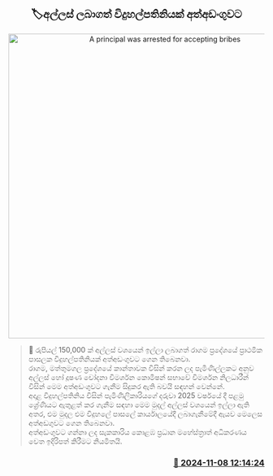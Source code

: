 <p align='center'><b><h2 align='center' title='A principal was arrested for accepting bribes'>🏷අල්ලස් ලබාගත් විදුහල්පතිනියක් අත්අඩංගුවට</h2></b></p>
<p align='center'><img src='https://helakuru.sgp1.cdn.digitaloceanspaces.com/esana/images/lib/arrested-woman-archived.jpg' width='600' alt='A principal was arrested for accepting bribes'></p>

>📝 රුපියල් 150,000 ක් අල්ලස් වශයෙන් ඉල්ලා ලබාගත් රාගම ප්‍රදේශයේ ප්‍රාථමික පාසලක විදුහල්පතිනියක් අත්අඩංගුවට ගෙන තිබෙනවා.<br>රාගම, මත්තුමගල ප්‍රදේශයේ කාන්තාවක විසින් කරන ලද පැමිණිල්ලකට අනුව අල්ලස් හෝ දූෂණ චෝදනා විමර්ශන කොමිෂන් සභාවේ විමර්ශන නිලධාරීන් විසින් මෙම අත්අඩංගුවට ගැනීම සිදුකර ඇති බවයි සඳහන් වෙන්නේ.<br>අදාළ විදුහල්පතිනිය විසින් පැමිණිලිකාරියගේ දරුවා 2025 වර්ෂයේ දී පළමු ශ්‍රේණියට ඇතුළත් කර ගැනීම සඳහා මෙම මුදල් අල්ලස් වශයෙන් ඉල්ලා ඇති අතර, එම මුදල එම විදුහලේ පාසලේ කාර්යාලයේදී ලබාගැනීමේදී ඇයව මෙලෙස අත්අඩගුවට ගෙන තිබෙනවා.<br>අත්අඩංගුවට ගන්නා ලද සැකකාරිය කොළඹ ප්‍රධාන මහේස්ත්‍රාත් අධිකරණය වෙත ඉදිරිපත් කිරීමට නියමිතයි.<br>

<h3 align='right'><a href='https://www.helakuru.lk/esana/p/104870/'>📅 2024-11-08 12:14:24</a></h3>
